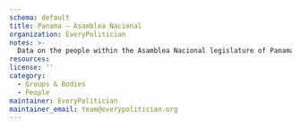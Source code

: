 ```yaml
---
schema: default
title: Panama — Asamblea Nacional
organization: EveryPolitician
notes: >-
  Data on the people within the Asamblea Nacional legislature of Panama.
resources:
license: ''
category:
  - Groups & Bodies
  - People
maintainer: EveryPolitician
maintainer_email: team@everypolitician.org
---
```

